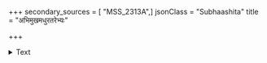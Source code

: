 +++
secondary_sources = [ "MSS_2313A",]
jsonClass = "Subhaashita"
title = "अभिमुखमधुरतरेभ्यः"

+++

<details><summary>Text</summary>

अभिमुखमधुरतरेभ्यः पराङ्मुखाक्रोशनात् कुशीलेभ्यः।  
अभ्यन्तरकलुषेभ्यो भेतव्यं मित्रशत्रुभ्यः॥
</details>
